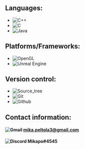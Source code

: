

## Languages:
- ![C++](https://img.shields.io/badge/c++-%2300599C.svg?style=for-the-badge&logo=c%2B%2B&logoColor=white)
- ![C](https://img.shields.io/badge/c-%2300599C.svg?style=for-the-badge&logo=c&logoColor=white)
- ![Java](https://img.shields.io/badge/java-%23ED8B00.svg?style=for-the-badge&logo=java&logoColor=white)

## Platforms/Frameworks:
- ![OpenGL](https://img.shields.io/badge/OpenGL-%23FFFFFF.svg?style=for-the-badge&logo=opengl)
- ![Unreal Engine](https://img.shields.io/badge/unrealengine-%23313131.svg?style=for-the-badge&logo=unrealengine&logoColor=white)

## Version control:
- ![Source_tree](https://img.shields.io/badge/Sourcetree-0052CC?style=for-the-badge&logo=Sourcetree&logoColor=white)
- ![Git](https://img.shields.io/badge/GIT-E44C30?style=for-the-badge&logo=git&logoColor=white)
- ![Github](https://img.shields.io/badge/GitHub-100000?style=for-the-badge&logo=github&logoColor=white)

## Contact information:
#### ![Gmail](https://img.shields.io/badge/Gmail-D14836?style=for-the-badge&logo=gmail&logoColor=white) mika.peltola3@gmail.com     
#### ![Discord](https://img.shields.io/badge/Discord-5865F2?style=for-the-badge&logo=discord&logoColor=white) Mikapo#4545

<!--
**Mikapo/Mikapo** is a ✨ _special_ ✨ repository because its `README.md` (this file) appears on your GitHub profile.

Here are some ideas to get you started:

- 🔭 I’m currently working on ...
- 🌱 I’m currently learning ...
- 👯 I’m looking to collaborate on ...
- 🤔 I’m looking for help with ...
- 💬 Ask me about ...
- 📫 How to reach me: ...
- 😄 Pronouns: ...
- ⚡ Fun fact: ...
-->
